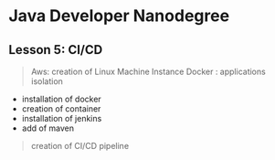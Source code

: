 # Java Developer Nanodegree
## Lesson 5: CI/CD
> Aws: creation of Linux Machine Instance
> Docker : applications isolation
 - installation of docker
 - creation of container
 - installation of jenkins
 - add of maven
 > creation of CI/CD pipeline